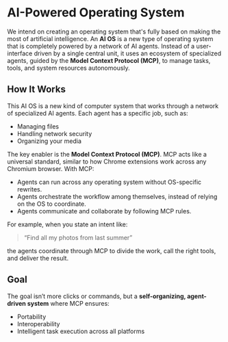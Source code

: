 # AI-Powered Operating System

We intend on creating an operating system that's fully based on making the most of artificial intelligence. An **AI OS** is a new type of operating system that is completely powered by a network of AI agents. Instead of a user-interface driven by a single central unit, it uses an ecosystem of specialized agents, guided by the **Model Context Protocol (MCP)**, to manage tasks, tools, and system resources autonomously.

## How It Works

This AI OS is a new kind of computer system that works through a network of specialized AI agents. Each agent has a specific job, such as:

- Managing files  
- Handling network security  
- Organizing your media  

The key enabler is the **Model Context Protocol (MCP)**. MCP acts like a universal standard, similar to how Chrome extensions work across any Chromium browser. With MCP:

- Agents can run across any operating system without OS-specific rewrites.  
- Agents orchestrate the workflow among themselves, instead of relying on the OS to coordinate.  
- Agents communicate and collaborate by following MCP rules.  

For example, when you state an intent like:

> “Find all my photos from last summer”

the agents coordinate through MCP to divide the work, call the right tools, and deliver the result.

## Goal

The goal isn’t more clicks or commands, but a **self-organizing, agent-driven system** where MCP ensures:

- Portability  
- Interoperability  
- Intelligent task execution across all platforms
